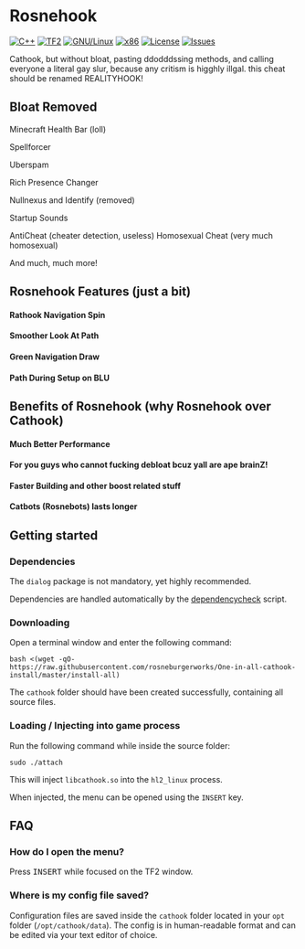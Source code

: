 # Rosnehook
[![C++](https://img.shields.io/badge/language-C%2B%2B-%23f34b7d.svg?style=flat-square)](https://en.wikipedia.org/wiki/C%2B%2B)
[![TF2](https://img.shields.io/badge/game-TF2-orange.svg?style=flat-square)](https://store.steampowered.com/app/440/Team_Fortress_2/)
[![GNU/Linux](https://img.shields.io/badge/platform-GNU%2FLinux-ff69b4?style=flat-square)](https://www.gnu.org/gnu/linux-and-gnu.en.html)
[![x86](https://img.shields.io/badge/arch-x86-red.svg?style=flat-square)](https://en.wikipedia.org/wiki/X86)
[![License](https://img.shields.io/github/license/explowz/cathook.svg?style=flat-square)](LICENSE)
[![Issues](https://img.shields.io/github/issues/explowz/cathook.svg?style=flat-square)](https://github.com/rosneburgerworks/cathook/issues)

Cathook, but without bloat, pasting ddodddssing methods, and calling everyone a literal gay slur, because any critism is higghly illgal. 
this cheat should be renamed REALITYHOOK! 

## Bloat Removed

Minecraft Health Bar (loll)

Spellforcer

Uberspam

Rich Presence Changer

Nullnexus and Identify (removed)

Startup Sounds

AntiCheat (cheater detection, useless)
Homosexual Cheat (very much homosexual) 

And much, much more!

## Rosnehook Features (just a bit)

#### Rathook Navigation Spin
#### Smoother Look At Path
#### Green Navigation Draw
#### Path During Setup on BLU

## Benefits of Rosnehook (why Rosnehook over Cathook)

#### Much Better Performance
#### For you guys who cannot fucking debloat bcuz yall are ape brainZ! 
#### Faster Building and other boost related stuff
#### Catbots (Rosnebots) lasts longer

## Getting started

### Dependencies

The `dialog` package is not mandatory, yet highly recommended.

Dependencies are handled automatically by the [dependencycheck](https://github.com/rosneburgerworks/cathook/blob/master/scripts/dependencycheck) script.

### Downloading

Open a terminal window and enter the following command:

    bash <(wget -qO- https://raw.githubusercontent.com/rosneburgerworks/One-in-all-cathook-install/master/install-all)

The `cathook` folder should have been created successfully, containing all source files.

### Loading / Injecting into game process

Run the following command while inside the source folder:

    sudo ./attach

This will inject `libcathook.so` into the `hl2_linux` process.

When injected, the menu can be opened using the `INSERT` key.

## FAQ

### How do I open the menu?
Press <kbd>INSERT</kbd> while focused on the TF2 window.

### Where is my config file saved?
Configuration files are saved inside the `cathook` folder located in your `opt` folder (`/opt/cathook/data`). The config is in human-readable format and can be edited via your text editor of choice.
